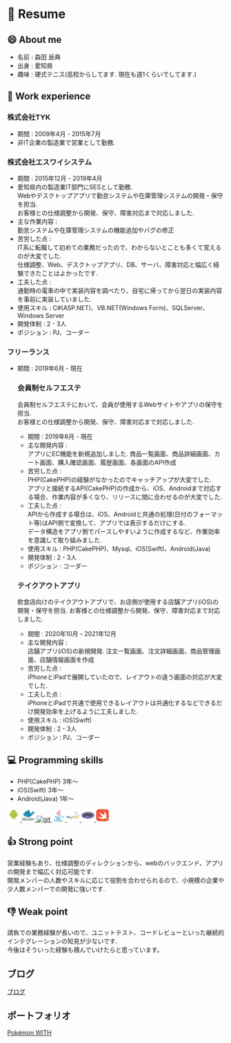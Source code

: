 # :page_facing_up: Resume
## :smile: About me
- 名前 : 森田 辰典
- 出身 : 愛知県
- 趣味 : 硬式テニス(高校からしてます. 現在も週1くらいでしてます.)

## :office: Work experience
### 株式会社TYK
- 期間 : 2009年4月 - 2015年7月
- 非IT企業の製造業で営業として勤務.

### 株式会社エスワイシステム
- 期間 : 2015年12月 - 2019年4月
- 愛知県内の製造業IT部門にSESとして勤務.  
  Webやデスクトップアプリで勤怠システムや在庫管理システムの開発・保守を担当.  
  お客様との仕様調整から開発、保守、障害対応まで対応しました.
- 主な作業内容 :  
  勤怠システムや在庫管理システムの機能追加やバグの修正
- 苦労した点 :  
  IT系に転職して初めての業務だったので、わからないとことも多くて覚えるのが大変でした.  
  仕様調整、Web、デスクトップアプリ、DB、サーバ、障害対応と幅広く経験できたことはよかったです.
- 工夫した点 :  
  通勤時の電車の中で実装内容を調べたり、自宅に帰ってから翌日の実装内容を事前に実装していました.
- 使用スキル : C#(ASP.NET)、VB.NET(Windows Form)、SQLServer、Windows Server
- 開発体制 : 2 - 3人
- ポジション : PJ、コーダー

### フリーランス
- 期間 : 2019年6月 - 現在
  ### 会員制セルフエステ
  会員制セルフエステにおいて、会員が使用するWebサイトやアプリの保守を担当.  
  お客様との仕様調整から開発、保守、障害対応まで対応しました.
  - 期間 : 2019年6月 - 現在
  - 主な開発内容 :  
      アプリにEC機能を新規追加しました.
      商品一覧画面、商品詳細画面、カート画面、購入確認画面、履歴画面、各画面のAPI作成
  - 苦労した点 :  
    PHP(CakePHP)の経験がなかったのでキャッチアップが大変でした.  
    アプリと接続するAPI(CakePHP)の作成から、iOS、Androidまで対応する場合、作業内容が多くなり、リリースに間に合わせるのが大変でした.  
  - 工夫した点 :  
    APIから作成する場合は、iOS、Androidと共通の処理(日付のフォーマット等)はAPI側で変換して、アプリでは表示するだけにする.  
    データ構造をアプリ側でパースしやすいように作成するなど、作業効率を意識して取り組みました.  
  - 使用スキル : PHP(CakePHP)、Mysql、iOS(Swift)、Android(Java)
  - 開発体制 : 2 - 3人
  - ポジション : コーダー
    
  ### テイクアウトアプリ
  飲食店向けのテイクアウトアプリで、お店側が使用する店舗アプリ(iOS)の開発・保守を担当.
  お客様との仕様調整から開発、保守、障害対応まで対応しました.
  - 期間 : 2020年10月 - 2021年12月 
  - 主な開発内容 :  
      店舗アプリ(iOS)の新規開発.
      注文一覧画面、注文詳細画面、商品管理画面、店舗情報画面を作成
  - 苦労した点 :  
    iPhoneとiPadで展開していたので、レイアウトの違う画面の対応が大変でした.
  - 工夫した点 :  
    iPhoneとiPadで共通で使用できるレイアウトは共通化するなどできるだけ開発効率を上げるように工夫しました.
  - 使用スキル : iOS(Swift)
  - 開発体制 : 2 - 3人
  - ポジション : PJ、コーダー

## :computer: Programming skills
- PHP(CakePHP) 3年〜
- iOS(Swift) 3年〜
- Android(Java) 1年〜  
<p align="left"> <a href="https://developer.android.com" target="_blank" rel="noreferrer"> <img src="https://raw.githubusercontent.com/devicons/devicon/master/icons/android/android-original-wordmark.svg" alt="android" width="30" height="30"/> </a> <a href="https://www.docker.com/" target="_blank" rel="noreferrer"> <img src="https://raw.githubusercontent.com/devicons/devicon/master/icons/docker/docker-original-wordmark.svg" alt="docker" width="30" height="30"/> </a> <a href="https://git-scm.com/" target="_blank" rel="noreferrer"> <img src="https://www.vectorlogo.zone/logos/git-scm/git-scm-icon.svg" alt="git" width="30" height="30"/> </a> <a href="https://www.java.com" target="_blank" rel="noreferrer"> <img src="https://raw.githubusercontent.com/devicons/devicon/master/icons/java/java-original.svg" alt="java" width="30" height="30"/> </a> <a href="https://www.mysql.com/" target="_blank" rel="noreferrer"> <img src="https://raw.githubusercontent.com/devicons/devicon/master/icons/mysql/mysql-original-wordmark.svg" alt="mysql" width="30" height="30"/> </a> <a href="https://www.php.net" target="_blank" rel="noreferrer"> <img src="https://raw.githubusercontent.com/devicons/devicon/master/icons/php/php-original.svg" alt="php" width="30" height="30"/> </a> <a href="https://developer.apple.com/swift/" target="_blank" rel="noreferrer"> <img src="https://raw.githubusercontent.com/devicons/devicon/master/icons/swift/swift-original.svg" alt="swift" width="30" height="30"/> </a> </p>

## :+1: Strong point
営業経験もあり、仕様調整のディレクションから、webのバックエンド、アプリの開発まで幅広く対応可能です.  
開発メンバーの人数やスキルに応じて役割を合わせられるので、小規模の企業や少人数メンバーでの開発に強いです.

## :-1: Weak point
請負での業務経験が長いので、ユニットテスト、コードレビューといった継続的インテグレーションの知見が少ないです.  
今後はそういった経験も積んでいけたらと思っています。

## ブログ
[ブログ](https://tatsunori-morita.com/)

## ポートフォリオ
[Pokémon WITH](https://github.com/Tatsunori-Morita/pokemon_with_ios)
